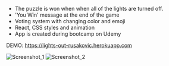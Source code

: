 
- The puzzle is won when when all of the lights are turned off.
- 'You Win' message at the end of the game
- Voting system with changing color and emoji
- React, CSS styles and animation
- App is created during bootcamp on Udemy

DEMO: https://lights-out-rusakovic.herokuapp.com

![Screenshot_1](https://user-images.githubusercontent.com/17801144/64175900-00167000-ce65-11e9-83d0-fc7863787736.jpg)
![Screenshot_2](https://user-images.githubusercontent.com/17801144/64175901-00167000-ce65-11e9-90e9-21b0ebfdf0a5.jpg)
